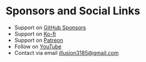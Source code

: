 # Sponsors and Social Links

- Support on [GitHub Sponsors](https://github.com/sponsors/illusion0001)
- Support on [Ko-fi](https://ko-fi.com/illusion0001)
- Support on [Patreon](https://www.patreon.com/illusion0001)
- Follow on [YouTube](https://youtube.com/c/illusion0001)
- Contact via email illusion3185@gmail.com
